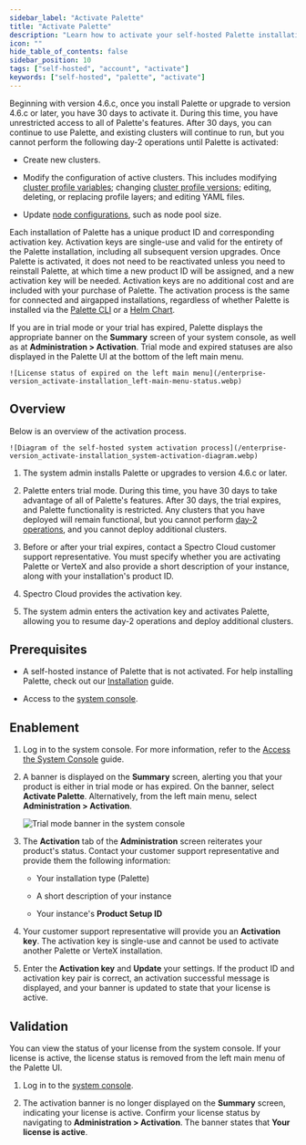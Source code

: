 ```yaml
---
sidebar_label: "Activate Palette"
title: "Activate Palette"
description: "Learn how to activate your self-hosted Palette installation"
icon: ""
hide_table_of_contents: false
sidebar_position: 10
tags: ["self-hosted", "account", "activate"]
keywords: ["self-hosted", "palette", "activate"]
---
```


Beginning with version 4.6.c, once you install Palette or upgrade to version 4.6.c or later, you have 30 days to activate it. During this time, you have unrestricted access to all of Palette's features. After 30 days, you can continue to use Palette, and existing clusters will continue to run, but you cannot perform the following day-2 operations until Palette is activated:

- Create new clusters.

- Modify the configuration of active clusters. This includes modifying [cluster profile variables](../../profiles/cluster-profiles/create-cluster-profiles/define-profile-variables/define-profile-variables.md); changing [cluster profile versions](../../clusters/cluster-management/cluster-updates.md#enablement); editing, deleting, or replacing profile layers; and editing YAML files.

- Update [node configurations](../../clusters/cluster-management/node-pool.md), such as node pool size.

Each installation of Palette has a unique product ID and corresponding activation key. Activation keys are single-use and valid for the entirety of the Palette installation, including all subsequent version upgrades. Once Palette is activated, it does not need to be reactivated unless you need to reinstall Palette, at which time a new product ID will be assigned, and a new activation key will be needed. Activation keys are no additional cost and are included with your purchase of Palette. The activation process is the same for connected and airgapped installations, regardless of whether Palette is installed via the [Palette CLI](../../automation/palette-cli/palette-cli.md) or a [Helm Chart](../install-palette/install-on-kubernetes/install-on-kubernetes.md).

If you are in trial mode or your trial has expired, Palette displays the appropriate banner on the **Summary** screen of your system console, as well as at **Administration > Activation**. Trial mode and expired statuses are also displayed in the Palette UI at the bottom of the left main menu. 

    ![License status of expired on the left main menu](/enterprise-version_activate-installation_left-main-menu-status.webp)

## Overview

Below is an overview of the activation process.

    ![Diagram of the self-hosted system activation process](/enterprise-version_activate-installation_system-activation-diagram.webp)

1. The system admin installs Palette or upgrades to version 4.6.c or later.
   
2. Palette enters trial mode. During this time, you have 30 days to take advantage of all of Palette's features. After 30 days, the trial expires, and Palette functionality is restricted. Any clusters that you have deployed will remain functional, but you cannot perform [day-2 operations](../../clusters/cluster-management/cluster-management.md), and you cannot deploy additional clusters.

3. Before or after your trial expires, contact a Spectro Cloud customer support representative. You must specify whether you are activating Palette or VerteX and also provide a short description of your instance, along with your installation's product ID.

4. Spectro Cloud provides the activation key.

5. The system admin enters the activation key and activates Palette, allowing you to resume day-2 operations and deploy additional clusters.

## Prerequisites

- A self-hosted instance of Palette that is not activated. For help installing Palette, check out our [Installation](../install-palette/install-palette.md) guide.

- Access to the [system console](../system-management/system-management.md#access-the-system-console).

## Enablement

1. Log in to the system console. For more information, refer to the [Access the System Console](../system-management/system-management.md#access-the-system-console) guide.

2. A banner is displayed on the **Summary** screen, alerting you that your product is either in trial mode or has expired. On the banner, select **Activate Palette**. Alternatively, from the left main menu, select **Administration > Activation**.

    ![Trial mode banner in the system console](/enterprise-version_activate-installation_trial-mode-banner.webp)

3. The **Activation** tab of the **Administration** screen reiterates your product's status. Contact your customer support representative and provide them the following information:

   - Your installation type (Palette)

   - A short description of your instance

   - Your instance's **Product Setup ID**
  
4. Your customer support representative will provide you an **Activation key**. The activation key is single-use and cannot be used to activate another Palette or VerteX installation. 
   
5. Enter the **Activation key** and **Update** your settings. If the product ID and activation key pair is correct, an activation successful message is displayed, and your banner is updated to state that your license is active. 

## Validation

You can view the status of your license from the system console. If your license is active, the license status is removed from the left main menu of the Palette UI.

1. Log in to the [system console](../system-management/system-management.md#access-the-system-console).

2. The activation banner is no longer displayed on the **Summary** screen, indicating your license is active. Confirm your license status by navigating to **Administration > Activation**. The banner states that **Your license is active**.